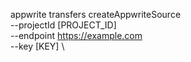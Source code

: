 appwrite transfers createAppwriteSource \
        --projectId [PROJECT_ID] \
        --endpoint https://example.com \
        --key [KEY] \


